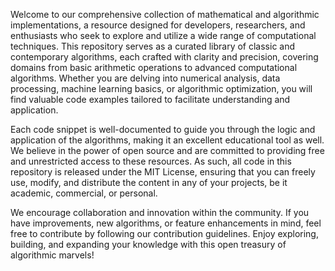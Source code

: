 Welcome to our comprehensive collection of mathematical and algorithmic implementations, a resource designed for developers, researchers, and enthusiasts who seek to explore and utilize a wide range of computational techniques. This repository serves as a curated library of classic and contemporary algorithms, each crafted with clarity and precision, covering domains from basic arithmetic operations to advanced computational algorithms. Whether you are delving into numerical analysis, data processing, machine learning basics, or algorithmic optimization, you will find valuable code examples tailored to facilitate understanding and application.

Each code snippet is well-documented to guide you through the logic and application of the algorithms, making it an excellent educational tool as well. We believe in the power of open source and are committed to providing free and unrestricted access to these resources. As such, all code in this repository is released under the MIT License, ensuring that you can freely use, modify, and distribute the content in any of your projects, be it academic, commercial, or personal.

We encourage collaboration and innovation within the community. If you have improvements, new algorithms, or feature enhancements in mind, feel free to contribute by following our contribution guidelines. Enjoy exploring, building, and expanding your knowledge with this open treasury of algorithmic marvels!
